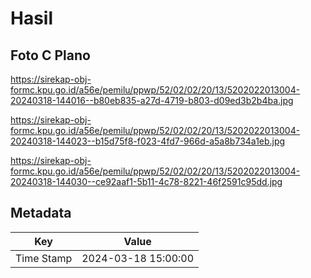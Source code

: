 # Hasil

## Foto C Plano

https://sirekap-obj-formc.kpu.go.id/a56e/pemilu/ppwp/52/02/02/20/13/5202022013004-20240318-144016--b80eb835-a27d-4719-b803-d09ed3b2b4ba.jpg

https://sirekap-obj-formc.kpu.go.id/a56e/pemilu/ppwp/52/02/02/20/13/5202022013004-20240318-144023--b15d75f8-f023-4fd7-966d-a5a8b734a1eb.jpg

https://sirekap-obj-formc.kpu.go.id/a56e/pemilu/ppwp/52/02/02/20/13/5202022013004-20240318-144030--ce92aaf1-5b11-4c78-8221-46f2591c95dd.jpg


## Metadata

| Key        | Value               |
| ---------- | ------------------- |
| Time Stamp | 2024-03-18 15:00:00 |



